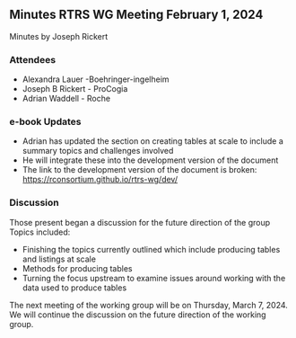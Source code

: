 ## Minutes RTRS WG Meeting February 1, 2024

Minutes by Joseph Rickert

### Attendees

* Alexandra Lauer -Boehringer-ingelheim
* Joseph B Rickert - ProCogia
* Adrian Waddell - Roche

### e-book Updates

* Adrian has updated the section on creating tables at scale to include a summary topics and challenges involved
* He will integrate these into the development version of the document
* The link to the development version of the document is broken: https://rconsortium.github.io/rtrs-wg/dev/

### Discussion

Those present began a discussion for the future direction of the group
Topics included:

* Finishing the topics currently outlined which include producing tables and listings at scale
* Methods for producing tables 
* Turning the focus upstream to examine issues around working with the data used to produce tables

The next meeting of the working group will be on Thursday, March 7, 2024. We will continue the discussion on the future direction of the working group.






